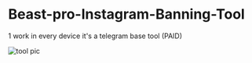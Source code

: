 # Beast-pro-Instagram-Banning-Tool

1 work in every device it's a telegram base tool (PAID)

![tool pic](https://files.catbox.moe/xrh9il.jpg)
